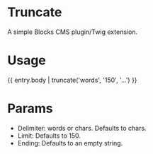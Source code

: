 Truncate
========

A simple Blocks CMS plugin/Twig extension.

Usage
=====

{{ entry.body | truncate('words', '150', '...') }}

Params
======

- Delimiter: words or chars. Defaults to chars.
- Limit: Defaults to 150.
- Ending: Defaults to an empty string.
